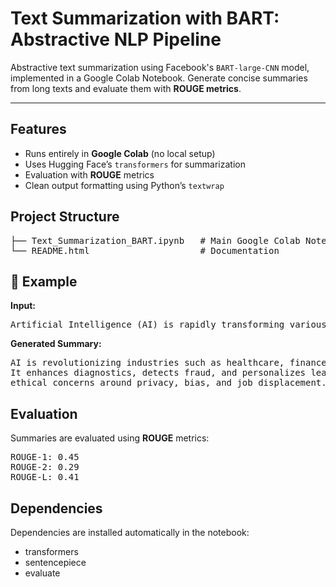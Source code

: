 <h1>Text Summarization with BART: Abstractive NLP Pipeline</h1>

<p>
  Abstractive text summarization using Facebook's <code>BART-large-CNN</code> model, 
  implemented in a Google Colab Notebook. Generate concise summaries from long texts 
  and evaluate them with <b>ROUGE metrics</b>.
</p>

<hr>

<h2>Features</h2>
<ul>
  <li>Runs entirely in <b>Google Colab</b> (no local setup)</li>
  <li>Uses Hugging Face’s <code>transformers</code> for summarization</li>
  <li>Evaluation with <b>ROUGE</b> metrics</li>
  <li>Clean output formatting using Python’s <code>textwrap</code></li>
</ul>

<h2>Project Structure</h2>
<pre>
├── Text_Summarization_BART.ipynb   # Main Google Colab Notebook
└── README.html                     # Documentation
</pre>

<h2>📝 Example</h2>
<p><b>Input:</b></p>
<pre>
Artificial Intelligence (AI) is rapidly transforming various industries...
</pre>

<p><b>Generated Summary:</b></p>
<pre>
AI is revolutionizing industries such as healthcare, finance, and education. 
It enhances diagnostics, detects fraud, and personalizes learning, while raising 
ethical concerns around privacy, bias, and job displacement.
</pre>

<h2>Evaluation</h2>
<p>Summaries are evaluated using <b>ROUGE</b> metrics:</p>
<pre>
ROUGE-1: 0.45
ROUGE-2: 0.29
ROUGE-L: 0.41
</pre>

<h2>Dependencies</h2>
<p>Dependencies are installed automatically in the notebook:</p>
<ul>
  <li>transformers</li>
  <li>sentencepiece</li>
  <li>evaluate</li>
</ul>
